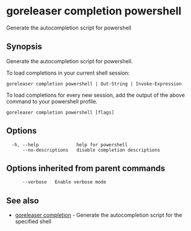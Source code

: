 # goreleaser completion powershell

Generate the autocompletion script for powershell

## Synopsis

Generate the autocompletion script for powershell.

To load completions in your current shell session:

	goreleaser completion powershell | Out-String | Invoke-Expression

To load completions for every new session, add the output of the above command
to your powershell profile.


```
goreleaser completion powershell [flags]
```

## Options

```
  -h, --help              help for powershell
      --no-descriptions   disable completion descriptions
```

## Options inherited from parent commands

```
      --verbose   Enable verbose mode
```

## See also

* [goreleaser completion](goreleaser_completion.md)	 - Generate the autocompletion script for the specified shell

